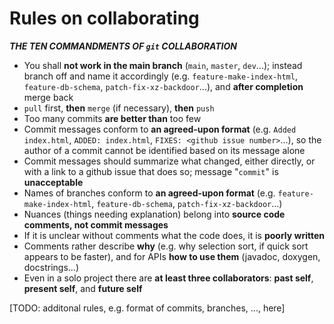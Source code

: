 # Rules on collaborating

***THE TEN COMMANDMENTS OF `git` COLLABORATION***
- You shall **not work in the main branch** (`main`, `master`, `dev`...); instead branch off and name it accordingly (e.g. `feature-make-index-html`, `feature-db-schema`, `patch-fix-xz-backdoor`...), and **after completion** merge back
- `pull` first, **then** `merge` (if necessary), **then** `push`
- Too many commits **are better than** too few
- Commit messages conform to **an agreed-upon format** (e.g. `Added index.html`, `ADDED: index.html`, `FIXES: <github issue number>`...), so the author of a commit cannot be identified based on its message alone
- Commit messages should summarize what changed, either directly, or with a link to a github issue that does so; message "`commit`" is **unacceptable**
- Names of branches conform to **an agreed-upon format** (e.g. `feature-make-index-html`, `feature-db-schema`, `patch-fix-xz-backdoor`...)
- Nuances (things needing explanation) belong into **source code comments, not commit messages**
- If it is unclear without comments what the code does, it is **poorly written**
- Comments rather describe **why** (e.g. why selection sort, if quick sort appears to be faster), and for APIs **how to use them** (javadoc, doxygen, docstrings...)
- Even in a solo project there are **at least three collaborators**: **past self**, **present self**, and **future self**

[TODO: additonal rules, e.g. format of commits, branches, ..., here]